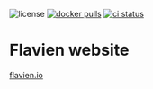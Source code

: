 ![license](https://badgen.net/github/license/flavien-perier/markdown-api)
[![docker pulls](https://badgen.net/docker/pulls/flavienperier/flavien-website)](https://hub.docker.com/r/flavienperier/flavien-website)
[![ci status](https://badgen.net/github/checks/flavien-perier/flavien-website)](https://github.com/flavien-perier/flavien-website)

# Flavien website

[flavien.io](https://www.flavien.io)
